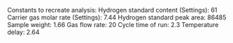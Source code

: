 Constants to recreate analysis:
Hydrogen standard content (Settings): 61
Carrier gas molar rate (Settings): 7.44
Hydrogen standard peak area: 86485
Sample weight: 1.66
Gas flow rate: 20
Cycle time of run: 2.3
Temperature delay: 2.64